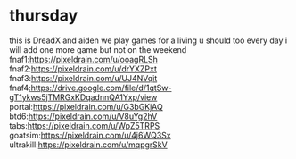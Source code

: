 # thursday
this is DreadX and aiden
we play games for a living u should too 
every day i will add one more game but not on the weekend
fnaf1:https://pixeldrain.com/u/ooagRLSh
fnaf2:https://pixeldrain.com/u/drYXZPxt
fnaf3:https://pixeldrain.com/u/UJ4NVqit
fnaf4[:https://drive.google.com/file/d/1qtSw-gT1ykws5jTMRGxKDqadnnQA1Yxp/view ](https://five-nights-at-freddys-4.en.softonic.com/)
portal:https://pixeldrain.com/u/G3bGKjAQ
btd6:https://pixeldrain.com/u/V8uYg2hV
tabs:https://pixeldrain.com/u/WpZ5TRPS
goatsim:https://pixeldrain.com/u/4j6WQ3Sx
ultrakill:https://pixeldrain.com/u/mqpgrSkV


